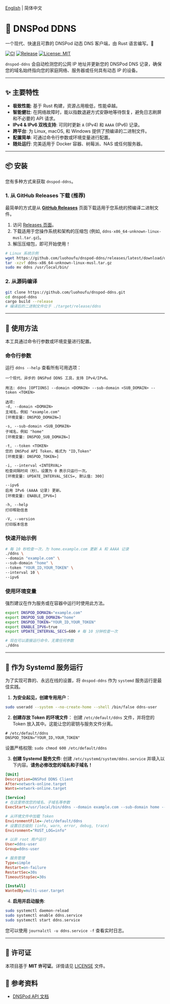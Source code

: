[English](./README.md) | 简体中文

# 🚀 DNSPod DDNS

一个现代、快速且可靠的 DNSPod 动态 DNS 客户端，由 Rust 语言编写。🦀

[![CI](https://github.com/luohoufu/dnspod-ddns/actions/workflows/ci.yml/badge.svg)](https://github.com/luohoufu/dnspod-ddns/actions/workflows/ci.yml)
[![Release](https://github.com/luohoufu/dnspod-ddns/actions/workflows/release.yml/badge.svg)](https://github.com/luohoufu/dnspod-ddns/actions/workflows/release.yml)
[![License: MIT](https://img.shields.io/badge/License-MIT-yellow.svg)](https://opensource.org/licenses/MIT)

`dnspod-ddns` 会自动检测您的公网 IP 地址并更新您的 DNSPod DNS 记录，确保您的域名始终指向您的家庭网络、服务器或任何具有动态 IP 的设备。

---

## ✨ 主要特性

- **极致性能**: 基于 Rust 构建，资源占用极低，性能卓越。
- **智能健壮**: 在网络故障时，能以指数退避方式安静地等待恢复，避免日志刷屏和不必要的 API 请求。
- **IPv4 & IPv6 双栈支持**: 可同时更新 `A` (IPv4) 和 `AAAA` (IPv6) 记录。
- **跨平台**: 为 Linux, macOS, 和 Windows 提供了预编译的二进制文件。
- **配置简单**: 可通过命令行参数或环境变量进行配置。
- **随处运行**: 完美适用于 Docker 容器、树莓派、NAS 或任何服务器。

---

## 📦 安装

您有多种方式来获取 `dnspod-ddns`。

### 1. 从 GitHub Releases 下载 (推荐)

最简单的方式是从 [**GitHub Releases**](https://github.com/luohoufu/dnspod-ddns/releases) 页面下载适用于您系统的预编译二进制文件。

1. 访问 [Releases 页面](https://github.com/luohoufu/dnspod-ddns/releases)。
2. 下载适用于您操作系统和架构的压缩包 (例如, `ddns-x86_64-unknown-linux-musl.tar.gz`)。
3. 解压压缩包，即可开始使用！

```bash
# Linux 系统示例
wget https://github.com/luohoufu/dnspod-ddns/releases/latest/download/ddns-x86_64-unknown-linux-musl.tar.gz
tar -xzvf ddns-x86_64-unknown-linux-musl.tar.gz
sudo mv ddns /usr/local/bin/
```

### 2. 从源码编译

```bash
git clone https://github.com/luohoufu/dnspod-ddns.git
cd dnspod-ddns
cargo build --release
# 编译后的二进制文件位于 ./target/release/ddns
```

---

## 🚀 使用方法

本工具通过命令行参数或环境变量进行配置。

### 命令行参数

运行 `ddns --help` 查看所有可用选项：

```text
一个现代、异步的 DNSPod DDNS 工具，支持 IPv4/IPv6。

用法: ddns [OPTIONS] --domain <DOMAIN> --sub-domain <SUB_DOMAIN> --token <TOKEN>

选项:
-d, --domain <DOMAIN>
主域名，例如 "example.com"
[环境变量: DNSPOD_DOMAIN=]

-s, --sub-domain <SUB_DOMAIN>
子域名，例如 "home"
[环境变量: DNSPOD_SUB_DOMAIN=]

-t, --token <TOKEN>
您的 DNSPod API Token，格式为 "ID,Token"
[环境变量: DNSPOD_TOKEN=]

-i, --interval <INTERVAL>
检查间隔时间（秒）。设置为 0 表示只运行一次。
[环境变量: UPDATE_INTERVAL_SECS=, 默认值: 300]

--ipv6
启用 IPv6 (AAAA 记录) 更新。
[环境变量: ENABLE_IPV6=]

-h, --help
打印帮助信息

-V, --version
打印版本信息
```

### 快速开始示例

```bash
# 每 10 秒检查一次，为 home.example.com 更新 A 和 AAAA 记录
./ddns \
--domain "example.com" \
--sub-domain "home" \
--token "YOUR_ID,YOUR_TOKEN" \
--interval 10 \
--ipv6
```

### 使用环境变量

强烈建议在作为服务或在容器中运行时使用此方法。

```bash
export DNSPOD_DOMAIN="example.com"
export DNSPOD_SUB_DOMAIN="home"
export DNSPOD_TOKEN="YOUR_ID,YOUR_TOKEN"
export ENABLE_IPV6=true
export UPDATE_INTERVAL_SECS=600 # 每 10 分钟检查一次

# 现在可以直接运行命令，无需任何参数
./ddns
```

---

## 🤖 作为 Systemd 服务运行

为了实现可靠的、永远在线的设置，将 `dnspod-ddns` 作为 `systemd` 服务运行是最佳实践。

1. **为安全起见，创建专用用户**：
```bash
sudo useradd --system --no-create-home --shell /bin/false ddns-user
```

2. **创建存放 Token 的环境文件**：
创建 `/etc/default/ddns` 文件，并将您的 Token 放入其中。这能让您的密钥与服务文件分离。
```
# /etc/default/ddns
DNSPOD_TOKEN="YOUR_ID,YOUR_TOKEN"
```
设置严格权限: `sudo chmod 600 /etc/default/ddns`

3. **创建 Systemd 服务文件**:
创建 `/etc/systemd/system/ddns.service` 并填入以下内容。**请务必修改您的域名和子域名！**

```ini
[Unit]
Description=DNSPod DDNS Client
After=network-online.target
Wants=network-online.target

[Service]
# 在这里修改您的域名、子域名等参数
ExecStart=/usr/local/bin/ddns --domain example.com --sub-domain home --ipv6

# 从环境文件中加载 Token
EnvironmentFile=-/etc/default/ddns
# 设置日志级别 (info, warn, error, debug, trace)
Environment="RUST_LOG=info"

# 以非 root 用户运行
User=ddns-user
Group=ddns-user

# 服务管理
Type=simple
Restart=on-failure
RestartSec=30s
TimeoutStopSec=30s

[Install]
WantedBy=multi-user.target
```

4. **启用并启动服务**:
```bash
sudo systemctl daemon-reload
sudo systemctl enable ddns.service
sudo systemctl start ddns.service
```

您可以使用 `journalctl -u ddns.service -f` 查看实时日志。

---

## 📄 许可证

本项目基于 **MIT 许可证**。详情请见 [LICENSE](LICENSE) 文件。

## 📖 参考资料
- [DNSPod API 文档](https://docs.dnspod.cn/api/record-list/)